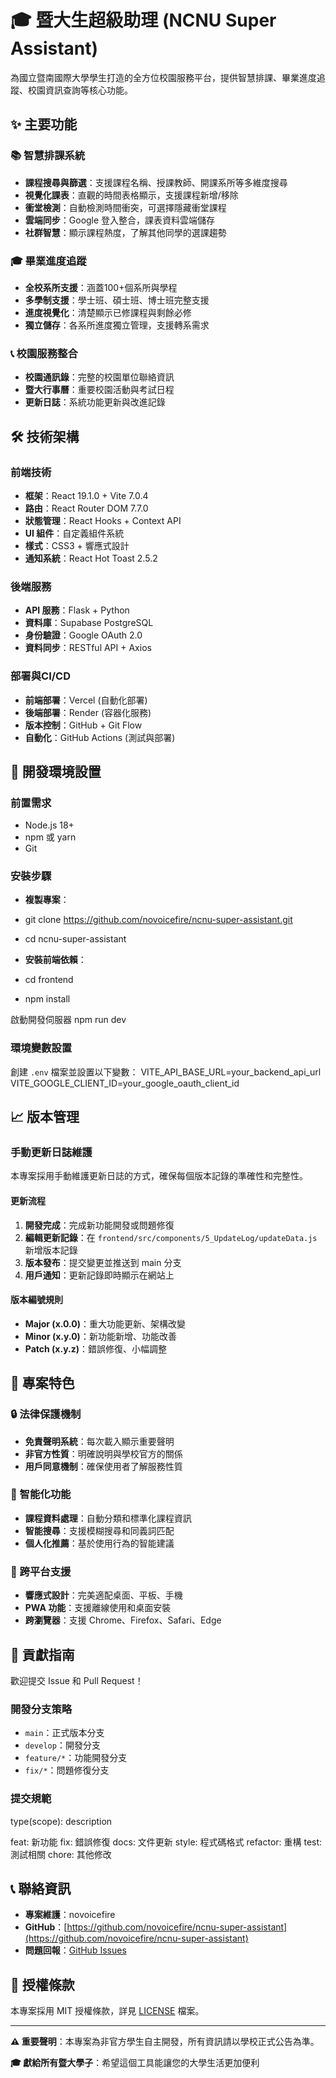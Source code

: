 # 🎓 暨大生超級助理 (NCNU Super Assistant)

為國立暨南國際大學學生打造的全方位校園服務平台，提供智慧排課、畢業進度追蹤、校園資訊查詢等核心功能。

## ✨ 主要功能

### 📚 智慧排課系統

- **課程搜尋與篩選**：支援課程名稱、授課教師、開課系所等多維度搜尋
- **視覺化課表**：直觀的時間表格顯示，支援課程新增/移除
- **衝堂檢測**：自動檢測時間衝突，可選擇隱藏衝堂課程
- **雲端同步**：Google 登入整合，課表資料雲端儲存
- **社群智慧**：顯示課程熱度，了解其他同學的選課趨勢

### 🎓 畢業進度追蹤

- **全校系所支援**：涵蓋100+個系所與學程
- **多學制支援**：學士班、碩士班、博士班完整支援  
- **進度視覺化**：清楚顯示已修課程與剩餘必修
- **獨立儲存**：各系所進度獨立管理，支援轉系需求

### 📞 校園服務整合

- **校園通訊錄**：完整的校園單位聯絡資訊
- **暨大行事曆**：重要校園活動與考試日程
- **更新日誌**：系統功能更新與改進記錄

## 🛠️ 技術架構

### 前端技術

- **框架**：React 19.1.0 + Vite 7.0.4
- **路由**：React Router DOM 7.7.0
- **狀態管理**：React Hooks + Context API
- **UI 組件**：自定義組件系統
- **樣式**：CSS3 + 響應式設計
- **通知系統**：React Hot Toast 2.5.2

### 後端服務

- **API 服務**：Flask + Python
- **資料庫**：Supabase PostgreSQL
- **身份驗證**：Google OAuth 2.0
- **資料同步**：RESTful API + Axios

### 部署與CI/CD

- **前端部署**：Vercel (自動化部署)
- **後端部署**：Render (容器化服務)
- **版本控制**：GitHub + Git Flow
- **自動化**：GitHub Actions (測試與部署)

## 🚀 開發環境設置

### 前置需求

- Node.js 18+
- npm 或 yarn
- Git

### 安裝步驟

- **複製專案**：
- git clone <https://github.com/novoicefire/ncnu-super-assistant.git>
- cd ncnu-super-assistant

- **安裝前端依賴**：
- cd frontend
- npm install

啟動開發伺服器
npm run dev

### 環境變數設置

創建 `.env` 檔案並設置以下變數：
VITE_API_BASE_URL=your_backend_api_url
VITE_GOOGLE_CLIENT_ID=your_google_oauth_client_id

## 📈 版本管理

### 手動更新日誌維護

本專案採用手動維護更新日誌的方式，確保每個版本記錄的準確性和完整性。

#### 更新流程

1. **開發完成**：完成新功能開發或問題修復
2. **編輯更新記錄**：在 `frontend/src/components/5_UpdateLog/updateData.js` 新增版本記錄
3. **版本發布**：提交變更並推送到 main 分支
4. **用戶通知**：更新記錄即時顯示在網站上

#### 版本編號規則

- **Major (x.0.0)**：重大功能更新、架構改變
- **Minor (x.y.0)**：新功能新增、功能改善
- **Patch (x.y.z)**：錯誤修復、小幅調整

## 🎯 專案特色

### 🔒 法律保護機制

- **免責聲明系統**：每次載入顯示重要聲明
- **非官方性質**：明確說明與學校官方的關係
- **用戶同意機制**：確保使用者了解服務性質

### 🤖 智能化功能

- **課程資料處理**：自動分類和標準化課程資訊
- **智能搜尋**：支援模糊搜尋和同義詞匹配
- **個人化推薦**：基於使用行為的智能建議

### 📱 跨平台支援

- **響應式設計**：完美適配桌面、平板、手機
- **PWA 功能**：支援離線使用和桌面安裝
- **跨瀏覽器**：支援 Chrome、Firefox、Safari、Edge

## 🤝 貢獻指南

歡迎提交 Issue 和 Pull Request！

### 開發分支策略

- `main`：正式版本分支
- `develop`：開發分支
- `feature/*`：功能開發分支
- `fix/*`：問題修復分支

### 提交規範

type(scope): description

feat: 新功能
fix: 錯誤修復
docs: 文件更新
style: 程式碼格式
refactor: 重構
test: 測試相關
chore: 其他修改

## 📞 聯絡資訊

- **專案維護**：novoicefire
- **GitHub**：[https://github.com/novoicefire/ncnu-super-assistant](https://github.com/novoicefire/ncnu-super-assistant)
- **問題回報**：[GitHub Issues](https://github.com/novoicefire/ncnu-super-assistant/issues)

## 📜 授權條款

本專案採用 MIT 授權條款，詳見 [LICENSE](LICENSE) 檔案。

---

**⚠️ 重要聲明**：本專案為非官方學生自主開發，所有資訊請以學校正式公告為準。

**🎓 獻給所有暨大學子**：希望這個工具能讓您的大學生活更加便利
    